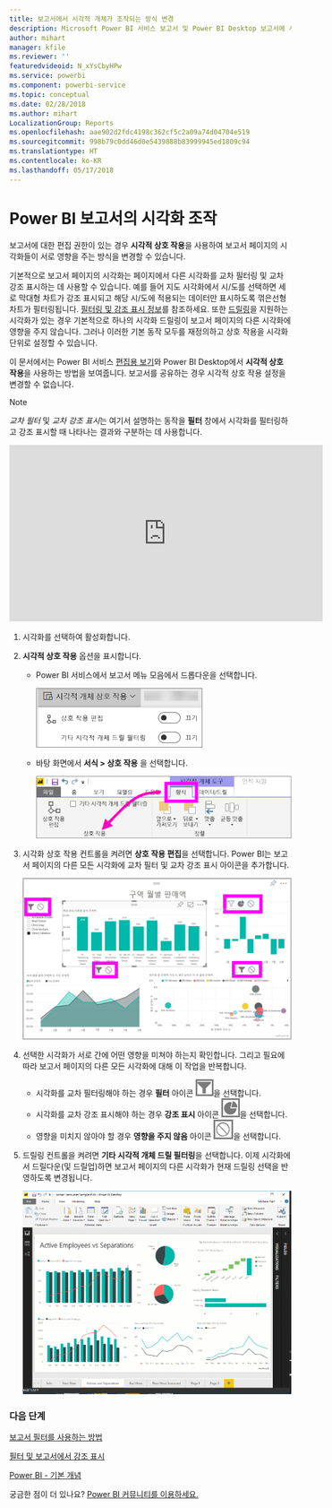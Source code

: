 ```yaml
---
title: 보고서에서 시각적 개체가 조작되는 방식 변경
description: Microsoft Power BI 서비스 보고서 및 Power BI Desktop 보고서에 시각적 상호 작용을 설정하는 방법에 대한 설명서입니다.
author: mihart
manager: kfile
ms.reviewer: ''
featuredvideoid: N_xYsCbyHPw
ms.service: powerbi
ms.component: powerbi-service
ms.topic: conceptual
ms.date: 02/28/2018
ms.author: mihart
LocalizationGroup: Reports
ms.openlocfilehash: aae902d2fdc4198c362cf5c2a09a74d04704e519
ms.sourcegitcommit: 998b79c0dd46d0e5439888b83999945ed1809c94
ms.translationtype: HT
ms.contentlocale: ko-KR
ms.lasthandoff: 05/17/2018
---
```

# <a name="visualization-interactions-in-a-power-bi-report"></a>Power BI 보고서의 시각화 조작
보고서에 대한 편집 권한이 있는 경우 **시각적 상호 작용**을 사용하여 보고서 페이지의 시각화들이 서로 영향을 주는 방식을 변경할 수 있습니다. 

기본적으로 보고서 페이지의 시각화는 페이지에서 다른 시각화를 교차 필터링 및 교차 강조 표시하는 데 사용할 수 있습니다.
예를 들어 지도 시각화에서 시/도를 선택하면 세로 막대형 차트가 강조 표시되고 해당 시/도에 적용되는 데이터만 표시하도록 꺾은선형 차트가 필터링됩니다.
[필터링 및 강조 표시 정보](power-bi-reports-filters-and-highlighting.md)를 참조하세요. 또한 [드릴링](power-bi-visualization-drill-down.md)을 지원하는 시각화가 있는 경우 기본적으로 하나의 시각화 드릴링이 보고서 페이지의 다른 시각화에 영향을 주지 않습니다. 그러나 이러한 기본 동작 모두를 재정의하고 상호 작용을 시각화 단위로 설정할 수 있습니다.

이 문서에서는 Power BI 서비스 [편집용 보기](service-interact-with-a-report-in-editing-view.md)와 Power BI Desktop에서 **시각적 상호 작용**을 사용하는 방법을 보여줍니다. 보고서를 공유하는 경우 시각적 상호 작용 설정을 변경할 수 없습니다.

> [!NOTE]
> *교차 필터* 및 *교차 강조 표시*는 여기서 설명하는 동작을 **필터** 창에서 시각화를 필터링하고 강조 표시할 때 나타나는 결과와 구분하는 데 사용합니다.  
> 
> 

<iframe width="560" height="315" src="https://www.youtube.com/embed/N_xYsCbyHPw?list=PL1N57mwBHtN0JFoKSR0n-tBkUJHeMP2cP" frameborder="0" allowfullscreen></iframe>

1. 시각화를 선택하여 활성화합니다.  
2. **시각적 상호 작용** 옵션을 표시합니다.
    - Power BI 서비스에서 보고서 메뉴 모음에서 드롭다운을 선택합니다.

       ![시각적 개체 상호 작용 드롭다운](media/service-reports-visual-interactions/power-bi-visual-interaction.png)

    - 바탕 화면에서 **서식 > 상호 작용** 을 선택합니다.

        ![형식 및 상호 작용 선택](media/service-reports-visual-interactions/pbi-visual-interaction-desktop.png)

3. 시각화 상호 작용 컨트롤을 켜려면 **상호 작용 편집**을 선택합니다. Power BI는 보고서 페이지의 다른 모든 시각화에 교차 필터 및 교차 강조 표시 아이콘을 추가합니다.
   
    ![시각적 상호 작용이 설정된 보고서](media/service-reports-visual-interactions/power-bi-icons-on.png)
3. 선택한 시각화가 서로 간에 어떤 영향을 미쳐야 하는지 확인합니다.  그리고 필요에 따라 보고서 페이지의 다른 모든 시각화에 대해 이 작업을 반복합니다.
   
   * 시각화를 교차 필터링해야 하는 경우 **필터** 아이콘 ![필터 아이콘](media/service-reports-visual-interactions/pbi-filter-icon-outlined.png)을 선택합니다.
   * 시각화를 교차 강조 표시해야 하는 경우 **강조 표시** 아이콘 ![강조 표시 아이콘](media/service-reports-visual-interactions/pbi-highlight-icon-outlined.png)을 선택합니다.
   * 영향을 미치지 않아야 할 경우 **영향을 주지 않음** 아이콘 ![영향을 주지 않음 아이콘](media/service-reports-visual-interactions/pbi-noimpact-icon-outlined.png)을 선택합니다.

4. 드릴링 컨트롤을 켜려면 **기타 시각적 개체 드릴 필터링**을 선택합니다.  이제 시각화에서 드릴다운(및 드릴업)하면 보고서 페이지의 다른 시각화가 현재 드릴링 선택을 반영하도록 변경됩니다. 

   ![컨트롤을 드릴링하도록 설정하는 비디오](media/service-reports-visual-interactions/drill2.gif)

### <a name="next-steps"></a>다음 단계
[보고서 필터를 사용하는 방법](power-bi-how-to-report-filter.md)

[필터 및 보고서에서 강조 표시](power-bi-reports-filters-and-highlighting.md)

[Power BI - 기본 개념](service-basic-concepts.md)

궁금한 점이 더 있나요? [Power BI 커뮤니티를 이용하세요.](http://community.powerbi.com/)

